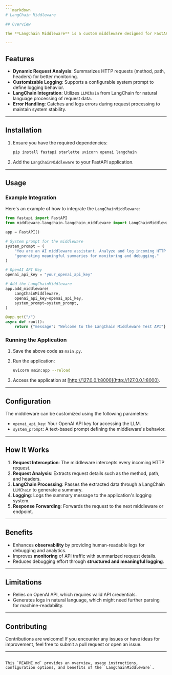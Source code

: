 ```yaml
---
```markdown
# LangChain Middleware

## Overview

The **LangChain Middleware** is a custom middleware designed for FastAPI applications. It integrates the LangChain framework to analyze and log incoming HTTP requests dynamically. By leveraging LangChain's capabilities, this middleware generates meaningful summaries of request data, making it easier to monitor, debug, and enhance the overall observability of your backend system.

---
```


## Features

- **Dynamic Request Analysis**: Summarizes HTTP requests (method, path, headers) for better monitoring.
- **Customizable Logging**: Supports a configurable system prompt to define logging behavior.
- **LangChain Integration**: Utilizes `LLMChain` from LangChain for natural language processing of request data.
- **Error Handling**: Catches and logs errors during request processing to maintain system stability.

---

## Installation

1. Ensure you have the required dependencies:
   ```bash
   pip install fastapi starlette uvicorn openai langchain
   ```

2. Add the `LangChainMiddleware` to your FastAPI application.

---

## Usage

### Example Integration

Here's an example of how to integrate the `LangChainMiddleware`:

```python
from fastapi import FastAPI
from middleware.langchain.langchain_middleware import LangChainMiddleware

app = FastAPI()

# System prompt for the middleware
system_prompt = (
    "You are an AI middleware assistant. Analyze and log incoming HTTP requests, "
    "generating meaningful summaries for monitoring and debugging."
)

# OpenAI API Key
openai_api_key = "your_openai_api_key"

# Add the LangChainMiddleware
app.add_middleware(
    LangChainMiddleware,
    openai_api_key=openai_api_key,
    system_prompt=system_prompt,
)

@app.get("/")
async def root():
    return {"message": "Welcome to the LangChain Middleware Test API"}
```

### Running the Application

1. Save the above code as `main.py`.
2. Run the application:
   ```bash
   uvicorn main:app --reload
   ```

3. Access the application at [http://127.0.0.1:8000](http://127.0.0.1:8000).

---

## Configuration

The middleware can be customized using the following parameters:

- `openai_api_key`: Your OpenAI API key for accessing the LLM.
- `system_prompt`: A text-based prompt defining the middleware's behavior.

---

## How It Works

1. **Request Interception**: The middleware intercepts every incoming HTTP request.
2. **Request Analysis**: Extracts request details such as the method, path, and headers.
3. **LangChain Processing**: Passes the extracted data through a LangChain `LLMChain` to generate a summary.
4. **Logging**: Logs the summary message to the application's logging system.
5. **Response Forwarding**: Forwards the request to the next middleware or endpoint.

---

## Benefits

- Enhances **observability** by providing human-readable logs for debugging and analytics.
- Improves **monitoring** of API traffic with summarized request details.
- Reduces debugging effort through **structured and meaningful logging**.

---

## Limitations

- Relies on OpenAI API, which requires valid API credentials.
- Generates logs in natural language, which might need further parsing for machine-readability.

---

## Contributing

Contributions are welcome! If you encounter any issues or have ideas for improvement, feel free to submit a pull request or open an issue.

---
``` 

This `README.md` provides an overview, usage instructions, configuration options, and benefits of the `LangChainMiddleware`.